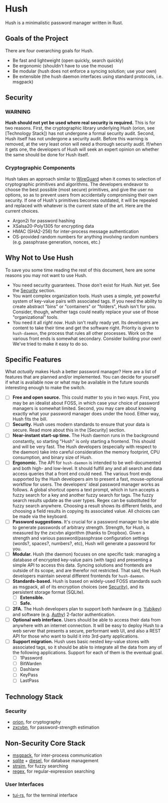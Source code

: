 # Hush
Hush is a minimalistic password manager written in Rust.

## Goals of the Project
There are four overarching goals for Hush.

- Be fast and lightweight (open quickly, search quickly)
- Be ergonomic (shouldn't have to use the mouse)
- Be modular (hush does not enforce a syncing solution; use your own)
- Be extensible (the hush daemon interfaces using standard protocols, i.e. msgpack)

## Security
### WARNING
**Hush should not yet be used where real security is required.** This is for two reasons. First, the cryptographic library underlying Hush (orion, see [Technology Stack]) has not undergone a formal security audit. Second, Hush itself has not undergone a security audit. Before this warning is removed, at the very least orion will need a thorough security audit. If/when it gets one, the developers of Hush will seek an expert opinion on whether the same should be done for Hush itself.

### Cryptographic Components
Hush takes an approach similar to [WireGuard](https://www.wireguard.com/) when it comes to selection of cryptographic primitives and algorithms. The developers endeavor to choose the best possible (most secure) primitives, and give the user no options, so as to prevent users from accidentally compromising their own security. If one of Hush's primitives becomes outdated, it will be repealed and replaced with whatever is the current state of the art. Here are the current choices.
- Argon2i for password hashing
- XSalsa20-Poly1305 for encrypting data
- HMAC (SHA2-256) for inter-process message authentication
- OS-provided random numbers for anything involving random numbers (e.g. passphrase generation, nonces, etc.)

## Why Not to Use Hush
To save you some time reading the rest of this document, here are some reasons you may not want to use Hush.
- You need security guarantees. Those don't exist for Hush. Not yet. See the [Security](#Security) section. 
- You want complex organization tools. Hush uses a simple, yet powerful system of key-value pairs with associated tags. If you need the ability to create abstract "bins" or "containers" or "folders", Hush isn't for you. Consider, though, whether tags could neatly replace your use of those "organizational" tools. 
- You need it all *right now*. Hush isn't really ready yet. Its developers are content to take their time and get the software right. Priority is given to `hush-daemon`, the process that rules all other processes. Work on the various front ends is somewhat secondary. Consider building your own! We've tried to make it easy to do so.

## Specific Features
What *actually* makes Hush a better password manager? Here are a list of features that are planned and/or implemented. You can decide for yourself if what is available now or what may be available in the future sounds interesting enough to make the switch.
- [ ] **Free and open source.** This could matter to you in two ways. First, you may be an idealist about FOSS, in which case your choice of password managers is somewhat limited. Second, you may care about knowing exactly what your password manager does under the hood. Either way, Hush fits the bill.
- [ ] **Security.** Hush uses modern standards to ensure that your data is secure. Read more about this in the [Security] section.
- [ ] **Near-instant start-up time.** The Hush daemon runs in the background constantly, so starting "Hush" is only starting a frontend. This should and will be very fast. The Hush developers (especially with respect to the daemon) take into careful consideration the memory footprint, CPU consumption, and binary size of Hush.
- [ ] **Ergonomic.** The API for `hush-daemon` is intended to be well-documented and both high- and low-level. It should fulfill any and all search and data access queries that a front end could need. The various front ends supported by the Hush developers aim to present a fast, mouse-optional workflow for users. The developers' ideal password manager works as follows. A global shortcut opens a text prompt, which in turn accepts a fuzzy search for a key and another fuzzy search for tags. The fuzzy search results update as the user types. Regex can be substituted for fuzzy search anywhere. Choosing a result shows its different fields, and choosing a field results in copying its associated value. All choices can be made via the keyboard.
- [ ] **Password suggestions.** It's crucial for a password manager to be able to generate passwords of arbitrary strength. Strength, for Hush, is measured by the zxcvbn algorithm (thanks to Dropbox). Given a strength and various password/passphrase configuration settings (words?, spaces?, numbers?, etc), Hush will generate a password for you.
- [ ] **Modular.** Hush (the daemon) focuses on one specific task: managing a database of encrypted key-value pairs (with tags) and presenting a simple API to access this data. Syncing solutions and frontends are outside of its scope, and are therefor not restricted. That said, the Hush developers maintain several different frontends for `hush-daemon`.
- [ ] **Standards-based.** Hush is based on widely-used FOSS standards such as msgpack, all of its encryption choices (see [Security](#Security)), and its persistent storage format (SQLite). 
  - [ ] **Extensible.**
  - [ ] **Safe.**
- [ ] **2FA.** The Hush developers plan to support both hardware (e.g. [Yubikey](https://www.yubico.com/)) and software (e.g. [Authy](https://authy.com/)) 2-factor authentication.
- [ ] **Optional web interface.** Users should be able to access their data from anywhere with an internet connection. It will be easy to deploy Hush to a web server that presents a secure, performant web UI, and also a REST API for those who want to build it into 3rd-party applications.
- [ ] **Support migration.** Hush uses basic nested key-value stores with associated tags, so it should be able to integrate all the data from any of the following applications. Support for each of them is the eventual goal.
  - [ ] 1Password
  - [ ] BitWarden
  - [ ] Dashlane
  - [ ] KeyPass
  - [ ] LastPass

## Technology Stack
### Security
- [orion](https://crates.io/crates/orion), for cryptography
- [zxcvbn](https://crates.io/crates/zxcvbn-rs), for password-strength estimation

## Non-Security Core Stack
- [msgpack](https://msgpack.org/), for inter-process communication
- [sqlite](https://sqlite.org/index.html) + [diesel](http://diesel.rs/), for database management
- [strsim](https://crates.io/crates/strsim), for fuzzy searching
- [regex](https://crates.io/crates/regex), for regular-expression searching

### User Interfaces
- [tui-rs](https://crates.io/crates/tui), for the terminal interface
